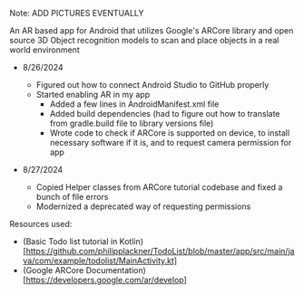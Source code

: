 Note: ADD PICTURES EVENTUALLY

An AR based app for Android that utilizes Google's ARCore library and open source 3D Object recognition models to scan and place objects in a real world environment



  - 8/26/2024
    - Figured out how to connect Android Studio to GitHub properly
    - Started enabling AR in my app
      - Added a few lines in AndroidManifest.xml file
      - Added build dependencies (had to figure out how to translate from gradle.build file to
      library versions file)
      - Wrote code to check if ARCore is supported on device, to install necessary software if
      it is, and to request camera permission for app

  - 8/27/2024
    - Copied Helper classes from ARCore tutorial codebase and fixed a bunch of file errors
    - Modernized a deprecated way of requesting permissions

Resources used:
  - (Basic Todo list tutorial in Kotlin) [https://github.com/philipplackner/TodoList/blob/master/app/src/main/java/com/example/todolist/MainActivity.kt]
  - (Google ARCore Documentation) [https://developers.google.com/ar/develop]
